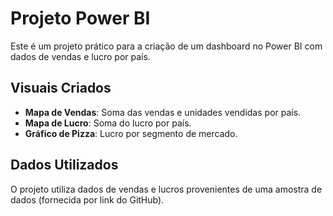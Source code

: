 # Projeto Power BI
Este é um projeto prático para a criação de um dashboard no Power BI com dados de vendas e lucro por país.

## Visuais Criados
- **Mapa de Vendas**: Soma das vendas e unidades vendidas por país.
- **Mapa de Lucro**: Soma do lucro por país.
- **Gráfico de Pizza**: Lucro por segmento de mercado.

## Dados Utilizados
O projeto utiliza dados de vendas e lucros provenientes de uma amostra de dados (fornecida por link do GitHub).

